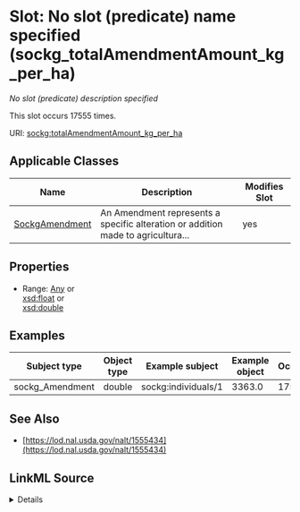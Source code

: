 

# Slot: No slot (predicate) name specified (sockg_totalAmendmentAmount_kg_per_ha)


_No slot (predicate) description specified_






This slot occurs 17555 times.


URI: [sockg:totalAmendmentAmount_kg_per_ha](https://idir.uta.edu/sockg-ontology/docs/totalAmendmentAmount_kg_per_ha)



<!-- no inheritance hierarchy -->





## Applicable Classes

| Name | Description | Modifies Slot |
| --- | --- | --- |
| [SockgAmendment](../classes/SockgAmendment.md) | An Amendment represents a specific alteration or addition made to agricultura... |  yes  |







## Properties

* Range: [Any](../classes/Any.md)&nbsp;or&nbsp;<br />[xsd:float](http://www.w3.org/2001/XMLSchema#float)&nbsp;or&nbsp;<br />[xsd:double](http://www.w3.org/2001/XMLSchema#double)






## Examples

| Subject type | Object type | Example subject | Example object | Occurrences |
| --- | --- | --- | --- | --- |
| sockg_Amendment | double | sockg:individuals/1 | 3363.0 | 17555 |


## See Also

* [https://lod.nal.usda.gov/nalt/1555434](https://lod.nal.usda.gov/nalt/1555434)



## LinkML Source

<details>

```yaml
name: sockg_totalAmendmentAmount_kg_per_ha
annotations:
  count:
    tag: count
    value: 17555
description: No slot (predicate) description specified
title: No slot (predicate) name specified
examples:
- object:
    example_object: '3363.0'
    example_object_type: double
    example_predicate: sockg:totalAmendmentAmount_kg_per_ha
    example_subject: sockg:individuals/1
    example_subject_type: sockg_Amendment
from_schema: soc-kg
see_also:
- https://lod.nal.usda.gov/nalt/1555434
rank: 1000
domain: sockg_Amendment
slot_uri: sockg:totalAmendmentAmount_kg_per_ha
alias: sockg_totalAmendmentAmount_kg_per_ha
domain_of:
- sockg_Amendment
range: Any
any_of:
- range: float
- range: double

```
</details>